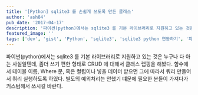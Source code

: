 ```yaml
---
title: '[Python] sqlite3 를 손쉽게 쓰도록 만든 클래스'
author: 'ash84'
pub_date: '2017-04-17'
description: '파이썬(python)에서는 sqlite3 를 기본 라이브러리로 지원하고 있는 것은 누구나 다 아는 사실일텐데, 좀더 쓰기 편한 형태로 CRUD 에 대해서 클래스 랩핑을 해봤다. 함수에서 테이블 이름, Where 문, 혹은 컬럼이나 넣을 데이터 받으면 그에 따라서 쿼리 만들어서 쿼리 실행하도록 하였다. 별도의 예외처리는 안했기 떄문에 필요한 분들이 가져다가 커스텀해서 쓰시길 바란다.'
featured_image: ''
tags: ['dev', 'gist', 'Python', 'sqlite3', 'sqlite3 python 연동하기', '파이썬']
---
```


파이썬(python)에서는 sqlite3 를 기본 라이브러리로 지원하고 있는 것은 누구나 다 아는 사실일텐데, 좀더 쓰기 편한 형태로 CRUD 에 대해서 클래스 랩핑을 해봤다. 함수에서 테이블 이름, Where 문, 혹은 컬럼이나 넣을 데이터 받으면 그에 따라서 쿼리 만들어서 쿼리 실행하도록 하였다. 별도의 예외처리는 안했기 떄문에 필요한 분들이 가져다가 커스텀해서 쓰시길 바란다.  

<script src="https://gist.github.com/3864502.js"></script>



